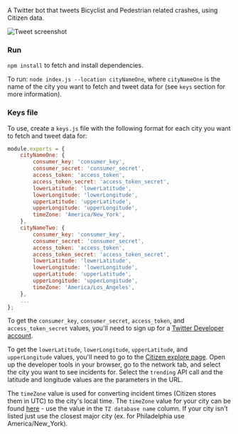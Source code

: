 A Twitter bot that tweets Bicyclist and Pedestrian related crashes, using Citizen data.

![Tweet screenshot](example.png)

### Run

`npm install` to fetch and install dependencies.

To run: `node index.js --location cityNameOne`, where `cityNameOne` is the name of the city you want to fetch and tweet data for (see `keys` section for more information).

### Keys file

To use, create a `keys.js` file with the following format for each city you want to fetch and tweet data for:

```js
module.exports = {
    cityNameOne: {
        consumer_key: 'consumer_key',
        consumer_secret: 'consumer_secret',
        access_token: 'access_token',
        access_token_secret: 'access_token_secret',
        lowerLatitude: 'lowerLatitude',
        lowerLongitude: 'lowerLongitude',
        upperLatitude: 'upperLatitude',
        upperLongitude: 'upperLongitude',
        timeZone: 'America/New_York',
    },
    cityNameTwo: {
        consumer_key: 'consumer_key',
        consumer_secret: 'consumer_secret',
        access_token: 'access_token',
        access_token_secret: 'access_token_secret',
        lowerLatitude: 'lowerLatitude',
        lowerLongitude: 'lowerLongitude',
        upperLatitude: 'upperLatitude',
        upperLongitude: 'upperLongitude',
        timeZone: 'America/Los_Angeles',
    },
    ...
};
```

To get the `consumer_key`, `consumer_secret`, `access_token`, and `access_token_secret` values, you'll need to sign up for a [Twitter Developer account](https://developer.twitter.com/en).

To get the `lowerLatitude`, `lowerLongitude`, `upperLatitude`, and `upperLongitude` values, you'll need to go to the [Citizen explore page](https://citizen.com/explore). Open up the developer tools in your browser, go to the network tab, and select the city you want to see incidents for. Select the `trending` API call and the latitude and longitude values are the parameters in the URL.

The `timeZone` value is used for converting incident times (Citizen stores them in UTC) to the city's local time. The `timeZone` value for your city can be found [here](https://en.wikipedia.org/wiki/List_of_tz_database_time_zones) - use the value in the `TZ database name` column. If your city isn't listed just use the closest major city (ex. for Philadelphia use America/New_York).
